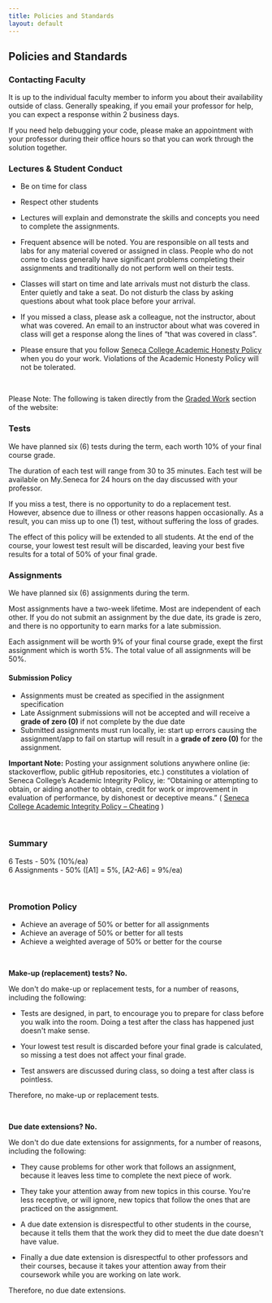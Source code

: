 ```yaml
---
title: Policies and Standards
layout: default
---
```


## Policies and Standards

### Contacting Faculty

It is up to the individual faculty member to inform you about their availability outside of class. Generally speaking, if you email your professor for help, you can expect a response within 2 business days.

If you need help debugging your code, please make an appointment with your professor during their office hours so that you can work through the solution together.

### Lectures & Student Conduct

* Be on time for class

* Respect other students

* Lectures will explain and demonstrate the skills and concepts you need to complete the assignments.

* Frequent absence will be noted. You are responsible on all tests and labs for any material covered or assigned in class. People who do not come to class generally have significant problems completing their assignments and traditionally do not perform well on their tests.

* Classes will start on time and late arrivals must not disturb the class. Enter quietly and take a seat. Do not disturb the class by asking questions about what took place before your arrival.

* If you missed a class, please ask a colleague, not the instructor, about what was covered. An email to an instructor about what was covered in class will get a response along the lines of “that was covered in class”.

* Please ensure that you follow <a href="https://ict.senecacollege.ca/students/academic-honesty-policy">Seneca College Academic Honesty Policy</a> when you do your work. Violations of the Academic Honesty Policy will not be tolerated.

<br>

Please Note: The following is taken directly from the <a href="/web422/graded-work">Graded Work</a> section of the website:

### Tests

We have planned six (6) tests during the term, each worth 10% of your final course grade.

The duration of each test will range from 30 to 35 minutes. Each test will be available on My.Seneca for 24 hours on the day discussed with your professor.

If you miss a test, there is no opportunity to do a replacement test. However, absence due to illness or other reasons happen occasionally. As a result, you can miss up to one (1) test, without suffering the loss of grades.

The effect of this policy will be extended to all students. At the end of the course, your lowest test result will be discarded, leaving your best five results for a total of 50% of your final grade.

### Assignments

We have planned six (6) assignments during the term.

Most assignments have a two-week lifetime. Most are independent of each other. If you do not submit an assignment by the due date, its grade is zero, and there is no opportunity to earn marks for a late submission.

Each assignment will be worth 9% of your final course grade, exept the first assignment which is worth 5%. The total value of all assignments will be 50%.

#### Submission Policy

* Assignments must be created as specified in the assignment specification
* Late Assignment submissions will not be accepted and will receive a **grade of zero (0)** if not complete by the due date
* Submitted assignments must run locally, ie: start up errors causing the assignment/app to fail on startup will result in a **grade of zero (0)** for the assignment.

**Important Note:** Posting your assignment solutions anywhere online (ie: stackoverflow, public gitHub repositories, etc.) constitutes a violation of Seneca College’s Academic Integrity Policy, ie:
“Obtaining or attempting to obtain, or aiding another to obtain, credit for work or improvement in evaluation of performance, by dishonest or deceptive means.” ( [Seneca College Academic Integrity Policy – Cheating](https://www.senecacollege.ca/about/policies/academic-integrity-policy.html) )

<br />

### Summary

6 Tests - 50% (10%/ea)<br>
6 Assignments - 50% ([A1] = 5%, [A2-A6] = 9%/ea)  

<br>

### Promotion Policy

* Achieve an average of 50% or better for all assignments
*	Achieve an average of 50% or better for all tests
*	Achieve a weighted average of 50% or better for the course

<br>

**Make-up (replacement) tests? No.**

We don't do make-up or replacement tests, for a number of reasons, including the following:

* Tests are designed, in part, to encourage you to prepare for class before you walk into the room. Doing a test after the class has happened just doesn't make sense.

* Your lowest test result is discarded before your final grade is calculated, so missing a test does not affect your final grade.

* Test answers are discussed during class, so doing a test after class is pointless.

Therefore, no make-up or replacement tests. 

<br>

**Due date extensions? No.**

We don't do due date extensions for assignments, for a number of reasons, including the following:

* They cause problems for other work that follows an assignment, because it leaves less time to complete the next piece of work.

* They take your attention away from new topics in this course. You're less receptive, or will ignore, new topics that follow the ones that are practiced on the assignment.

* A due date extension is disrespectful to other students in the course, because it tells them that the work they did to meet the due date doesn't have value.

* Finally a due date extension is disrespectful to other professors and their courses, because it takes your attention away from their coursework while you are working on late work.

Therefore, no due date extensions.
